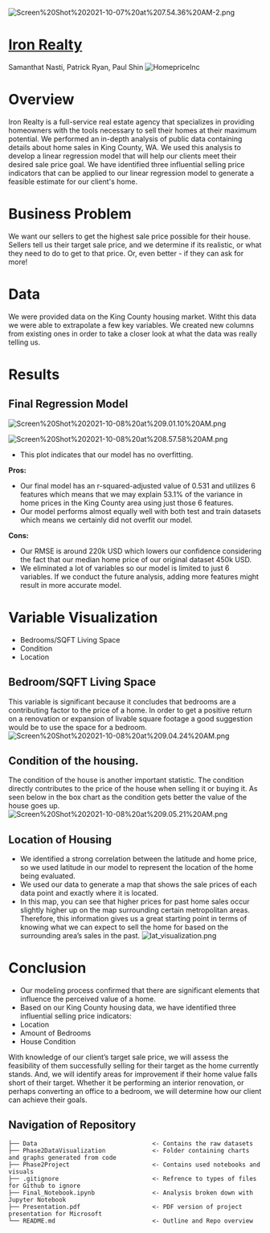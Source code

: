 ![Screen%20Shot%202021-10-07%20at%207.54.36%20AM-2.png](attachment:Screen%20Shot%202021-10-07%20at%207.54.36%20AM-2.png)
# <u>Iron Realty</u>
Samanthat Nasti, Patrick Ryan, Paul Shin
![HomepriceInc](https://mrwilliamsburg.com/wp-content/uploads/2021/03/williamsburg-home-prices.jpg)

# Overview

Iron Realty is a full-service real estate agency that specializes in providing homeowners with the tools necessary to sell their homes at their maximum potential. We performed an in-depth analysis of public data containing details about home sales in King County, WA. We used this analysis to develop a linear regression model that will help our clients meet their desired sale price goal. We have identified three influential selling price indicators that can be applied to our linear regression model to generate a feasible estimate for our client's home.

# Business Problem
We want our sellers to get the highest sale price possible for their house.
Sellers tell us their target sale price, and we determine if its realistic, or what they need to do to get to that price. Or, even better - if they can ask for more!

# Data
We were provided data on the King County housing market. Witht this data we were able to extrapolate a few key variables. We created new columns from existing ones in order to take a closer look at what the data was really telling us.

# Results
## Final Regression Model
 ![Screen%20Shot%202021-10-08%20at%209.01.10%20AM.png](attachment:Screen%20Shot%202021-10-08%20at%209.01.10%20AM.png)

![Screen%20Shot%202021-10-08%20at%208.57.58%20AM.png](attachment:Screen%20Shot%202021-10-08%20at%208.57.58%20AM.png)
 - This plot indicates that our model has no overfitting.

**Pros:**
- Our final model has an r-squared-adjusted value of 0.531 and utilizes 6 features which means that we may explain 53.1% of the variance in home prices in the King County area using just those 6 features.
- Our model performs almost equally well with both test and train datasets which means we certainly did not overfit our model.

**Cons:**
- Our RMSE is around 220k USD which lowers our confidence considering the fact that our median home price of our original dataset 450k USD.
- We eliminated a lot of variables so our model is limited to just 6 variables. If we conduct the future analysis, adding more features might result in more accurate model.

 # Variable Visualization
- Bedrooms/SQFT Living Space
- Condition
- Location

## Bedroom/SQFT Living Space
This variable is significant because it concludes that bedrooms are a contributing factor to the price of a home. In order to get a positive return on a renovation or expansion of livable square footage a good suggestion would be to use the space for a bedroom. 
 ![Screen%20Shot%202021-10-08%20at%209.04.24%20AM.png](attachment:Screen%20Shot%202021-10-08%20at%209.04.24%20AM.png)

## Condition of the housing.
The condition of the house is another important statistic. The condition directly contributes to the price of the house when selling it or buying it. As seen below in the box chart as the condition gets better the value of the house goes up.
 ![Screen%20Shot%202021-10-08%20at%209.05.21%20AM.png](attachment:Screen%20Shot%202021-10-08%20at%209.05.21%20AM.png)

## Location of Housing
- We identified a strong correlation between the latitude and home price, so we used latitude in our model to represent the location of the home being evaluated.
- We used our data to generate a map that shows the sale prices of each data point and exactly where it is located.
- In this map, you can see that higher prices for past home sales occur slightly higher up on the map surrounding certain metropolitan areas. Therefore, this information gives us a great starting point in terms of knowing what we can expect to sell the home for based on the surrounding area’s sales in the past.
![lat_visualization.png](attachment:lat_visualization.png)

# Conclusion
- Our modeling process confirmed that there are significant elements that influence the perceived value of a home.
- Based on our King County housing data, we have identified three influential selling price indicators:
 - Location
 - Amount of Bedrooms
 - House Condition

With knowledge of our client’s target sale price, we will assess the feasibility of them successfully selling for their target as the home currently stands. And, we will identify areas for improvement if their home value falls short of their target. Whether it be performing an interior renovation, or perhaps converting an office to a bedroom, we will determine how our client can achieve their goals.

## Navigation of Repository

```
├── Data                                <- Contains the raw datasets
├── Phase2DataVisualization             <- Folder containing charts and graphs generated from code 
├── Phase2Project                       <- Contains used notebooks and visuals
├── .gitignore                          <- Refrence to types of files for Github to ignore
├── Final_Notebook.ipynb                <- Analysis broken down with Jupyter Notebook
├── Presentation.pdf                    <- PDF version of project presentation for Microsoft
└── README.md                           <- Outline and Repo overview

```
